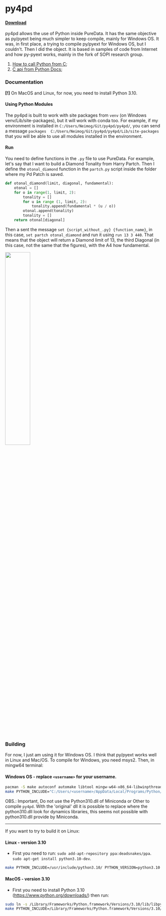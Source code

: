 

# py4pd 
#### [Download](https://github.com/charlesneimog/py4pd/releases)

py4pd allows the use of Python inside PureData. It has the same objective as py/pyext being much simpler to keep compile, mainly for Windows OS. It was, in first place, a trying to compile py/pyext for Windows OS, but I couldn't. Then I did the object. It is based in samples of code from Internet and how py-pyext works, mainly in the fork of SOPI research group.
1. [How to call Python from C](https://stackoverflow.com/questions/1056051/how-do-you-call-python-code-from-c-code);
2. [C api from Python Docs](https://docs.python.org/3/extending/embedding.html);


### Documentation

**[!]** On MacOS and Linux, for now, you need to install Python 3.10.

#### Using Python Modules

The py4pd is built to work with site packages from `venv` (on Windows venv/Lib/site-packages), but it will work with conda too. For example, if my environment is installed in `C:/Users/Neimog/Git/py4pd/py4pd/`, you can send a message `packages  C:/Users/Neimog/Git/py4pd/py4pd/Lib/site-packages` that you will be able to use all modules installed in the environment.

#### Run 

You need to define functions in the `.py` file to use PureData. For example, let's say that I want to build a Diamond Tonality from Harry Partch. Then I define the `otonal_diamond` function in the `partch.py` script inside the folder where my Pd Patch is saved. 

``` Python
def otonal_diamond(limit, diagonal, fundamental):
    otonal = []
    for o in range(1, limit, 2):
        tonality = []
        for u in range (1, limit, 2):
            tonality.append(fundamental * (u / o))
        otonal.append(tonality)
        tonality = [] 
    return otonal[diagonal]
```

Then a sent the message `set {script_without_.py} {function_name}`, in this case, `set partch otonal_diamond` and run it using `run 13 3 440`. That means that the object will return a Diamond limit of 13, the third Diagonal (in this case, not the same that the figures), with the A4 how fundamental.

<img src="https://user-images.githubusercontent.com/31707161/179780465-0bec0a51-8bdb-4733-a846-7e1952311277.png" width=40% height=40%> 



### Building

For now, I just am using it for Windows OS. I think that py/pyext works well in Linux and Mac/OS. To compile for Windows, you need msys2. 
Then, in mingw64 terminal:

#### Windows OS - replace `<username>` for your username.

``` bash 
pacman -S make autoconf automake libtool mingw-w64-x86_64-libwinpthread-git mingw64/mingw-w64-x86_64-gcc
make PYTHON_INCLUDE="C:/Users/<username>/AppData/Local/Programs/Python/Python310/include" PYTHON_DLL="C:/Users/<username>/AppData/Local/Programs/Python/Python310/python310.dll"
```
OBS.: Important, Do not use the Python310.dll of Miniconda or Other to compile `py4pd`. With the 'original' dll it is possible to replace where the python310.dll look for dynamics libraries, this seems not possible with python310.dll provide by Miniconda.

-----------------
If you want to try to build it on Linux:

#### Linux - version 3.10
* First you need to run: 
    `sudo add-apt-repository ppa:deadsnakes/ppa`.
    `sudo apt-get install python3.10-dev`.

``` bash 
make PYTHON_INCLUDE=/usr/include/python3.10/ PYTHON_VERSION=python3.10 
```

#### MacOS - version 3.10
* First you need to install Python 3.10 (https://www.python.org/downloads/) then run:

``` bash 
sudo ln -s /Library/Frameworks/Python.framework/Versions/3.10/lib/libpython3.10.dylib /usr/local/lib/libpython3.10.dylib
make PYTHON_INCLUDE=/Library/Frameworks/Python.framework/Versions/3.10/include/python3.10 PYTHON_VERSION=python3.10
```



